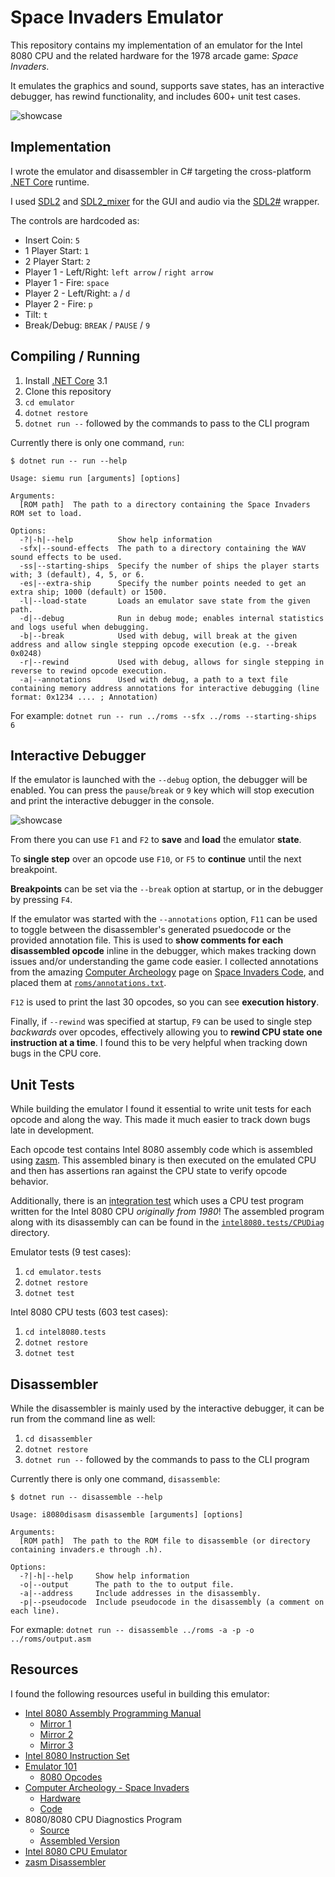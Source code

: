 # Space Invaders Emulator

This repository contains my implementation of an emulator for the Intel 8080 CPU and the related hardware for the 1978 arcade game: *Space Invaders*.

It emulates the graphics and sound, supports save states, has an interactive debugger, has rewind functionality, and includes 600+ unit test cases.

![showcase](.readme/gameplay.gif)

## Implementation

I wrote the emulator and disassembler in C# targeting the cross-platform [.NET Core](https://dotnet.microsoft.com/) runtime.

I used [SDL2](https://www.libsdl.org/) and [SDL2_mixer](https://www.libsdl.org/projects/SDL_mixer/) for the GUI and audio via the [SDL2#](https://github.com/flibitijibibo/SDL2-CS) wrapper.

The controls are hardcoded as:

* Insert Coin: `5`
* 1 Player Start: `1`
* 2 Player Start: `2`
* Player 1 - Left/Right: `left arrow` / `right arrow`
* Player 1 - Fire: `space`
* Player 2 - Left/Right: `a` / `d`
* Player 2 - Fire: `p`
* Tilt: `t`
* Break/Debug: `BREAK` / `PAUSE` / `9`

## Compiling / Running

1. Install [.NET Core](https://dotnet.microsoft.com/download) 3.1
2. Clone this repository
3. `cd emulator`
4. `dotnet restore`
5. `dotnet run --` followed by the commands to pass to the CLI program

Currently there is only one command, `run`:

```
$ dotnet run -- run --help

Usage: siemu run [arguments] [options]

Arguments:
  [ROM path]  The path to a directory containing the Space Invaders ROM set to load.

Options:
  -?|-h|--help          Show help information
  -sfx|--sound-effects  The path to a directory containing the WAV sound effects to be used.
  -ss|--starting-ships  Specify the number of ships the player starts with; 3 (default), 4, 5, or 6.
  -es|--extra-ship      Specify the number points needed to get an extra ship; 1000 (default) or 1500.
  -l|--load-state       Loads an emulator save state from the given path.
  -d|--debug            Run in debug mode; enables internal statistics and logs useful when debugging.
  -b|--break            Used with debug, will break at the given address and allow single stepping opcode execution (e.g. --break 0x0248)
  -r|--rewind           Used with debug, allows for single stepping in reverse to rewind opcode execution.
  -a|--annotations      Used with debug, a path to a text file containing memory address annotations for interactive debugging (line format: 0x1234 .... ; Annotation)
```

For example: `dotnet run -- run ../roms --sfx ../roms --starting-ships 6`

## Interactive Debugger

If the emulator is launched with the `--debug` option, the debugger will be enabled. You can press the `pause`/`break` or `9` key which will stop execution and print the interactive debugger in the console.

![showcase](.readme/debugger.png)

From there you can use `F1` and `F2` to **save** and **load** the emulator **state**.

To **single step** over an opcode use `F10`, or `F5` to **continue** until the next breakpoint.

**Breakpoints** can be set via the `--break` option at startup, or in the debugger by pressing `F4`.

If the emulator was started with the `--annotations` option, `F11` can be used to toggle between the disassembler's generated psuedocode or the provided annotation file. This is used to **show comments for each disassembled opcode** inline in the debugger, which makes tracking down issues and/or understanding the game code easier. I collected annotations from the amazing [Computer Archeology](http://computerarcheology.com/) page on [Space Invaders Code](http://computerarcheology.com/Arcade/SpaceInvaders/Code.html), and placed them at [`roms/annotations.txt`](roms/annotations.txt).

`F12` is used to print the last 30 opcodes, so you can see **execution history**.

Finally, if `--rewind` was specified at startup, `F9` can be used to single step _backwards_ over opcodes, effectively allowing you to **rewind CPU state one instruction at a time**. I found this to be very helpful when tracking down bugs in the CPU core.

## Unit Tests

While building the emulator I found it essential to write unit tests for each opcode and along the way. This made it much easier to track down bugs late in development.

Each opcode test contains Intel 8080 assembly code which is assembled using [zasm](https://k1.spdns.de/Develop/Projects/zasm/Distributions/). This assembled binary is then executed on the emulated CPU and then has assertions ran against the CPU state to verify opcode behavior.

Additionally, there is an [integration test](intel8080.tests/Tests/CPUIntegrationTest.cs) which uses a CPU test program written for the Intel 8080 CPU _originally from 1980_! The assembled program along with its disassembly can can be found in the [`intel8080.tests/CPUDiag`](intel8080.tests/CPUDiag) directory.

Emulator tests (9 test cases):
1. `cd emulator.tests`
2. `dotnet restore`
3. `dotnet test`

Intel 8080 CPU tests (603 test cases):
1. `cd intel8080.tests`
2. `dotnet restore`
3. `dotnet test`

## Disassembler

While the disassembler is mainly used by the interactive debugger, it can be run from the command line as well:

1. `cd disassembler`
2. `dotnet restore`
3. `dotnet run --` followed by the commands to pass to the CLI program

Currently there is only one command, `disassemble`:

```
$ dotnet run -- disassemble --help

Usage: i8080disasm disassemble [arguments] [options]

Arguments:
  [ROM path]  The path to the ROM file to disassemble (or directory containing invaders.e through .h).

Options:
  -?|-h|--help     Show help information
  -o|--output      The path to the to output file.
  -a|--address     Include addresses in the disassembly.
  -p|--pseudocode  Include pseudocode in the disassembly (a comment on each line).
```

For exmaple: `dotnet run -- disassemble ../roms -a -p -o ../roms/output.asm`

## Resources

I found the following resources useful in building this emulator:

* [Intel 8080 Assembly Programming Manual](https://www.google.com/search?q=intel+8080+assembly+language+programming+manual)
  * [Mirror 1](https://altairclone.com/downloads/manuals/8080%20Programmers%20Manual.pdf)
  * [Mirror 2](http://www.classiccmp.org/dunfield/r/8080asm.pdf)
  * [Mirror 3](http://www.nj7p.org/Manuals/PDFs/Intel/9800004C.pdf)
* [Intel 8080 Instruction Set](https://www.pastraiser.com/cpu/i8080/i8080_opcodes.html)
* [Emulator 101](http://www.emulator101.com/welcome.html)
  * [8080 Opcodes](http://www.emulator101.com/8080-by-opcode.html)
* [Computer Archeology - Space Invaders](http://computerarcheology.com/Arcade/SpaceInvaders/)
  * [Hardware](http://computerarcheology.com/Arcade/SpaceInvaders/Hardware.html)
  * [Code](http://computerarcheology.com/Arcade/SpaceInvaders/Code.html)
* 8080/8080 CPU Diagnostics Program
  * [Source](https://github.com/begoon/i8080-core/blob/master/TEST.ASM)
  * [Assembled Version](http://www.emulator101.com/files/cpudiag.bin)
* [Intel 8080 CPU Emulator](https://www.tramm.li/i8080/index.html)
* [zasm Disassembler](https://k1.spdns.de/Develop/Projects/zasm/Distributions/)

